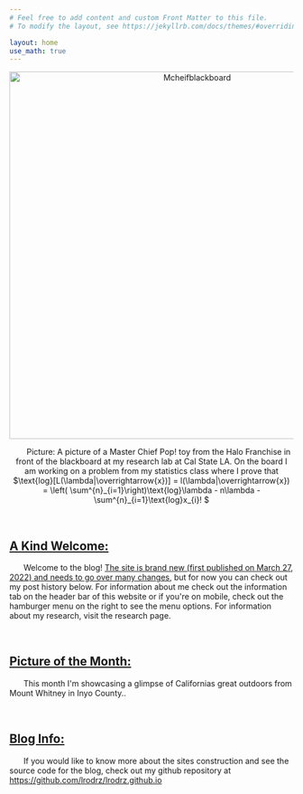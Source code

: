 ```yaml
---
# Feel free to add content and custom Front Matter to this file.
# To modify the layout, see https://jekyllrb.com/docs/themes/#overriding-theme-defaults

layout: home
use_math: true
---
```


<style type="text/css" media="screen">
  .container {
    margin: 10px auto;
    text-align: center;
  }
  p { text-indent: 25px; }
</style>

<div class="container">
<img src="https://i.ibb.co/cC8qBxk/IMG-9701.jpg" alt="Mcheifblackboard" title="MasterCheifBlackboard" width="650">

<p>Picture: A picture of a Master Chief Pop! toy from the Halo Franchise in front of the blackboard at my research lab at Cal State LA. On the board I am working on a problem from my statistics class where I prove that $\text{log}[L(\lambda|\overrightarrow{x})] = l(\lambda|\overrightarrow{x}) = \left( \sum^{n}_{i=1}\right)\text{log}\lambda - n\lambda - \sum^{n}_{i=1}\text{log}x_{i}! $</p>

</div>


<br>

<h2><u>A Kind Welcome: </u></h2>


Welcome to the blog! <u>The site is brand new (first published on March 27, 2022) and needs to go over many changes</u>,  but for now you can check out my post history below. For information about me check out the information tab on the header bar of this website or if you're on mobile, check out the hamburger menu on the right to see the menu options. For information about my research, visit the research page. 

<br>

<h2><u>Picture of the Month: </u></h2>

This month I'm showcasing a glimpse of Californias great outdoors from Mount Whitney in Inyo County..

<br>

<h2><u>Blog Info: </u></h2>

<p>If you would like to know more about the sites construction and see the source code for the blog, check out my github repository at <a href="https://github.com/lrodrz/lrodrz.github.io">https://github.com/lrodrz/lrodrz.github.io</a></p>

<br>





